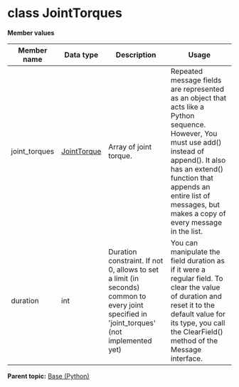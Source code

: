 # class JointTorques

 **Member values** 

|Member name|Data type|Description|Usage|
|-----------|---------|-----------|-----|
|joint\_torques| [JointTorque](JointTorque.md#)|Array of joint torque.|Repeated message fields are represented as an object that acts like a Python sequence. However, You must use add\(\) instead of append\(\). It also has an extend\(\) function that appends an entire list of messages, but makes a copy of every message in the list.|
|duration|int|Duration constraint. If not 0, allows to set a limit \(in seconds\) common to every joint specified in 'joint\_torques' \(not implemented yet\)|You can manipulate the field duration as if it were a regular field. To clear the value of duration and reset it to the default value for its type, you call the ClearField\(\) method of the Message interface.|

**Parent topic:** [Base \(Python\)](../../summary_pages/Base.md)

